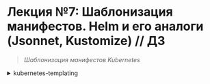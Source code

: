 # **Лекция №7: Шаблонизация манифестов. Helm и его аналоги (Jsonnet, Kustomize) // ДЗ**
> _Шаблонизация манифестов Kubernetes_
<details>
  <summary>kubernetes-templating</summary>

## **Задание:**
Шаблонизация манифестов приложения, использование Helm, kustomize, helmfile, jsonnet. Установка community Helm charts
Цель:
В данном дз студенты научатся использовать менеджер Helm3, научатся писать свои helm манифесты. Научатся управлять релизами при помощи helm.
Описание/Пошаговая инструкция выполнения домашнего задания:
Все действия описаны в методическом указании.

Критерии оценки:

0 б. - задание не выполнено
1 б. - задание выполнено
2 б. - выполнены все дополнительные задания

---

## **Выполнено:**

### 1. Intro

Поднимем кластер k8s
~~~bash
pushd ./terraform-k8s/
#curl https://storage.yandexcloud.net/yandexcloud-yc/install.sh | bash
terraform init
terraform apply --auto-approve
popd
yc managed-kubernetes cluster list
~~~
~~~
+----------------------+-----------+---------------------+---------+---------+-----------------------+---------------------+
|          ID          |   NAME    |     CREATED AT      | HEALTH  | STATUS  |   EXTERNAL ENDPOINT   |  INTERNAL ENDPOINT  |
+----------------------+-----------+---------------------+---------+---------+-----------------------+---------------------+
| cat5n9ukele6r0mhhj42 | k8s-4otus | 2023-01-22 10:29:54 | HEALTHY | RUNNING | https://84.201.131.80 | https://10.128.0.27 |
+----------------------+-----------+---------------------+---------+---------+-----------------------+---------------------+
~~~
~~~bash
kubectl cluster-info
~~~
~~~
Kubernetes control plane is running at https://84.252.131.8
CoreDNS is running at https://84.252.131.8/api/v1/namespaces/kube-system/services/kube-dns:dns/proxy

To further debug and diagnose cluster problems, use 'kubectl cluster-info dump'.
~~~
~~~bash
kubectl version
~~~
~~~
WARNING: This version information is deprecated and will be replaced with the output from kubectl version --short.  Use --output=yaml|json to get the full version.
Client Version: version.Info{Major:"1", Minor:"26", GitVersion:"v1.26.0", GitCommit:"b46a3f887ca979b1a5d14fd39cb1af43e7e5d12d", GitTreeState:"clean", BuildDate:"2022-12-08T19:58:30Z", GoVersion:"go1.19.4", Compiler:"gc", Platform:"linux/amd64"}
Kustomize Version: v4.5.7
Server Version: version.Info{Major:"1", Minor:"23", GitVersion:"v1.23.6", GitCommit:"ad3338546da947756e8a88aa6822e9c11e7eac22", GitTreeState:"clean", BuildDate:"2022-04-14T08:43:11Z", GoVersion:"go1.17.9", Compiler:"gc", Platform:"linux/amd64"}
WARNING: version difference between client (1.26) and server (1.23) exceeds the supported minor version skew of +/-1
~~~

#### Проверяем версию установленного helm
~~~bash
helm version
~~~
~~~
version.BuildInfo{Version:"v3.10.3", GitCommit:"835b7334cfe2e5e27870ab3ed4135f136eecc704", GitTreeState:"clean", GoVersion:"go1.18.9"}
~~~

#### План по установке готовых Helm charts со следующими сервисами:
- [nginx-ingress](https://github.com/helm/charts/tree/master/stable/nginx-ingress) - сервис, обеспечивающий доступ к публичным ресурсам кластера
- [cert-manager](https://github.com/jetstack/cert-manager/tree/master/deploy/charts/cert-manager) - сервис, позволяющий динамически генерировать Let's Encrypt сертификаты для ingress ресурсов
- [chartmuseum](https://github.com/helm/charts/tree/master/stable/chartmuseum) - специализированный репозиторий для хранения helm charts
- [harbor](https://github.com/goharbor/harbor-helm) - хранилище артефактов общего назначения (Docker Registry), поддерживающее helm charts

#### Памятка по использованию Helm
> Создание release:
~~~
$ helm install <chart_name> --name=<release_name> --namespace=<namespace>
$ kubectl get secrets -n <namespace> | grep <release_name>
sh.helm.release.v1.<release_name>.v1 helm.sh/release.v1 1 115m
~~~

> Обновление release:
~~~
$ helm upgrade <release_name> <chart_name> --namespace=<namespace>
$ kubectl get secrets -n <namespace> | grep <release_name>
sh.helm.release.v1.<release_name>.v1 helm.sh/release.v1 1 115m
sh.helm.release.v1.<release_name>.v2 helm.sh/release.v1 1 56m
~~~

> Создание или обновление release:
~~~
$ helm upgrade --install <release_name> <chart_name> --namespace=<namespace>
$ kubectl get secrets -n <namespace> | grep <release_name>
sh.helm.release.v1.<release_name>.v1 helm.sh/release.v1 1 115m
sh.helm.release.v1.<release_name>.v2 helm.sh/release.v1 1 56m
sh.helm.release.v1.<release_name>.v3 helm.sh/release.v1 1 5s
~~~

#### Add helm repo
Добавим репозиторий helm/stable и bitnami. По умолчанию в Helm 3 не установлен репозиторий stable.
~~~bash
helm repo add stable https://charts.helm.sh/stable
~~~
~~~
"stable" has been added to your repositories
~~~
~~~bash
helm repo list
~~~
~~~
bitnami                 https://charts.bitnami.com/bitnami                
stable                  https://charts.helm.sh/stable     
~~~

### 2. Nginx-ingress

~~~bash
kubectl create ns nginx-ingress
~~~

~~~bash
helm upgrade --install nginx-ingress stable/nginx-ingress --wait \
 --namespace=nginx-ingress \
 --version=1.41.3
~~~
~~~
*******************************************************************************************************
* DEPRECATED, please use https://github.com/kubernetes/ingress-nginx/tree/master/charts/ingress-nginx *
*******************************************************************************************************
~~~
~~~bash
helm list --all-namespaces
NAME            NAMESPACE       REVISION        UPDATED                                 STATUS          CHART                   APP VERSION
nginx-ingress   nginx-ingress   1               2023-01-22 14:40:58.073431576 +0300 MSK failed  nginx-ingress-1.41.3    v0.34.1 
~~~
~~~bash
kubectl describe pod nginx-ingress-controller-65845897bc-7p82x -n nginx-ingress  
~~~
~~~
│ Events:                                                                                                                                                                                                                                                                        │
│   Type     Reason     Age   From               Message                                                                                                                                                                                                                         │
│   ----     ------     ----  ----               -------                                                                                                                                                                                                                         │
│   Normal   Scheduled  21s   default-scheduler  Successfully assigned nginx-ingress/nginx-ingress-controller-65845897bc-6gv4w to cl1hviaelv39ku1b4r6a-ufav                                                                                                                      │
│   Normal   Pulled     20s   kubelet            Container image "us.gcr.io/k8s-artifacts-prod/ingress-nginx/controller:v0.34.1" already present on machine                                                                                                                      │
│   Normal   Created    20s   kubelet            Created container nginx-ingress-controller                                                                                                                                                                                      │
│   Normal   Started    20s   kubelet            Started container nginx-ingress-controller                                                                                                                                                                                      │
│   Warning  Unhealthy  1s    kubelet            Readiness probe failed: HTTP probe failed with statuscode: 500                                                                                                                                                                  │
│   Warning  Unhealthy  1s    kubelet            Liveness probe failed: HTTP probe failed with statuscode: 500  
~~~
~~~bash
helm uninstall nginx-ingress --namespace=nginx-ingress
~~~

~~~bash
helm repo add ingress-nginx https://kubernetes.github.io/ingress-nginx
helm repo update ingress-nginx
~~~
~~~bash
helm upgrade --install nginx-ingress-release ingress-nginx/ingress-nginx --namespace=nginx-ingress --version="4.4.2"
~~~
~~~bash
kubectl get services -n nginx-ingress
~~~
~~~
NAME                                                       TYPE           CLUSTER-IP      EXTERNAL-IP    PORT(S)                      AGE   SELECTOR
nginx-ingress-release-ingress-nginx-controller             LoadBalancer   10.96.252.181   51.250.64.17   80:31382/TCP,443:30757/TCP   22m   app.kubernetes.io/component=controller,app.kubernetes.io/instance=nginx-ingress-release,app.kubernetes.io/name=ingress-nginx
nginx-ingress-release-ingress-nginx-controller-admission   ClusterIP      10.96.168.224   <none>         443/TCP                      22m   app.kubernetes.io/component=controller,app.kubernetes.io/instance=nginx-ingress-release,app.kubernetes.io/name=ingress-nginx
~~~

~~~bash
helm uninstall nginx-ingress-release -n nginx-ingress
~~~

### 3. Cert-manager
~~~bash
helm repo add jetstack https://charts.jetstack.io
helm repo update jetstack
~~~
~~~bash
#Install CustomResourceDefinitions
kubectl apply -f https://github.com/cert-manager/cert-manager/releases/download/v1.11.0/cert-manager.crds.yaml
~~~
~~~bash
helm install \
cert-manager jetstack/cert-manager \
--namespace cert-manager \
--create-namespace \
--version v1.11.0
~~~
~~~bash
helm list --all-namespaces
~~~
~~~
NAME                    NAMESPACE       REVISION        UPDATED                                 STATUS          CHART                   APP VERSION
cert-manager            cert-manager    1               2023-01-22 19:13:09.728801632 +0300 MSK deployed        cert-manager-v1.11.0    v1.11.0    
nginx-ingress-release   nginx-ingress   1               2023-01-22 18:52:17.884153512 +0300 MSK deployed        ingress-nginx-4.4.2     1.5.1  
~~~
~~~bash
kubectl --namespace nginx-ingress get services -o wide
~~~
~~~
NAME                                                       TYPE           CLUSTER-IP      EXTERNAL-IP     PORT(S)                      AGE   SELECTOR
nginx-ingress-release-ingress-nginx-controller             LoadBalancer   10.96.168.9     158.160.47.10   80:30414/TCP,443:31671/TCP   10h   app.kubernetes.io/component=controller,app.kubernetes.io/instance=nginx-ingress-release,app.kubernetes.io/name=ingress-nginx
nginx-ingress-release-ingress-nginx-controller-admission   ClusterIP      10.96.169.164   <none>          443/TCP                      10h   app.kubernetes.io/component=controller,app.kubernetes.io/instance=nginx-ingress-release,app.kubernetes.io/name=ingress-nginx
~~~

###  4. chartmuseum

~~~bash
yc vpc address list
~~~
~~~
+----------------------+------+---------------+----------+-------+
|          ID          | NAME |    ADDRESS    | RESERVED | USED  |
+----------------------+------+---------------+----------+-------+
| b0c0a0bvjkq66v1u45k2 |      | 51.250.45.29  | false    | true  |
| b0ckbt916vmaut8khrdv |      | 51.250.38.192 | false    | true  |
| e9bmm0jfbgv7eqjba2gc |      | 158.160.47.10 | false    | true  |
| e9bqp638auh43k70ivdp |      | 51.250.64.17  | false    | true  |
+----------------------+------+---------------+----------+-------+
~~~
~~~bash
yc vpc address update --id e9bmm0jfbgv7eqjba2gc --reserved
~~~

Создадим файл `values.yaml` для chartmuseum
~~~yaml
---
ingress:
  enabled: true
  annotations:
    kubernetes.io/ingress.class: nginx
    kubernetes.io/tls-acme: "true"
    cert-manager.io/cluster-issuer: letsencrypt-prod
    cert-manager.io/acme-challenge-type: http01
  hosts:
    - name: chartmuseum.158.160.47.10.sslip.io
      path: /
      tls: true
      tlsSecret: chartmuseum.158.160.47.10.sslip.io
env:
  open:
    DISABLE_API: false
~~~

Запустим установку `chartmuseum`
~~~bash
kubectl create ns chartmuseum
kubectl apply -f cert-manager/acme-issuer.yaml
~~~
~~~bash
helm repo add chartmuseum https://chartmuseum.github.io/charts
helm repo update chartmuseum
~~~
~~~bash
#helm upgrade --install chartmuseum-release stable/chartmuseum --wait \
# --namespace=chartmuseum \
# --version=2.13.2 \
# -f chartmuseum/values.yaml
helm upgrade --install chartmuseum-release chartmuseum/chartmuseum  --wait \
 --namespace=chartmuseum \
  --version 3.1.0 \
  -f chartmuseum/values.yaml
~~~

Проверим, что `release chartmuseum` установился:
~~~bash
helm ls -n chartmuseum
~~~
~~~
NAME                    NAMESPACE       REVISION        UPDATED                                 STATUS          CHART                   APP VERSION
chartmuseum-release     chartmuseum     1               2023-01-23 00:19:39.373595004 +0300 MSK deployed        chartmuseum-3.1.0       0.13.1 
~~~

Helm 3 хранит информацию в `secrets`
~~~bash
kubectl get secrets -n chartmuseum
~~~
~~~
NAME                                        TYPE                                  DATA   AGE
chartmuseum-release                         Opaque                                0      2m4s
chartmuseum.51.250.64.17.sslip.io-qhktx     Opaque                                1      2m3s
default-token-5krfx                         kubernetes.io/service-account-token   3      37m
sh.helm.release.v1.chartmuseum-release.v1   helm.sh/release.v1                    1      2m4s
~~~

Проверяем установку в соответствии с критериями:
- Chartmuseum доступен по URL [https://chartmuseum.158.160.47.10.sslip.io/](https://chartmuseum.158.160.47.10.sslip.io/)
- Сертификат для данного URL валиден

![img.png](./chartmuseum/img.png)
![img_1.png](./chartmuseum/img_1.png)

###  5. harbor

Установка
~~~bash
helm repo add harbor https://helm.goharbor.io
helm repo update harbor
kubectl create ns harbor
~~~

Правим `harbor/values.yaml` в части 'ingress'
~~~yaml
expose:
  type: ingress
  tls:
    enabled: true
    certSource: secret
    secret:
      secretName: harbor-ingress-tls
  ingress:
    hosts:
      core: harbor.158.160.47.10.sslip.io
    controller: nginx
    annotations:
      kubernetes.io/tls-acme: "true"
      cert-manager.io/cluster-issuer: letsencrypt-prod
      cert-manage.io/acme-challenge-type: http01
      kubernetes.io/ingress.class: nginx
externalURL: https://harbor.158.160.47.10.sslip.io/

notary:
  enabled: false
~~~ 
~~~bash
helm search repo harbor -l
helm search repo harbor
~~~
~~~bash
helm upgrade --install harbor harbor/harbor --wait --namespace=harbor --version=1.11.0 -f ./harbor/values.yaml
~~~
~~~bash
helm ls -n harbor
~~~
~~~
NAME    NAMESPACE       REVISION        UPDATED                                 STATUS          CHART           APP VERSION
harbor  harbor          1               2023-01-23 19:39:19.711771204 +0300 MSK deployed        harbor-1.11.0   2.7.0    
~~~
~~~bash
kubectl get secrets -n harbor -l owner=helm
~~~
~~~
NAME                           TYPE                 DATA   AGE
sh.helm.release.v1.harbor.v1   helm.sh/release.v1   1      6m8s
~~~

Проверяем установку в соответствии с критериями:
- harbor доступен по URL [https://harbor.158.160.47.10.sslip.io/](https://harbor.158.160.47.10.sslip.io/)
- Сертификат для данного URL валиден

![img_2.png](./harbor/img_2.png)

###  6. Создаем свой helm chart
Стандартными средствами helm инициализируем структуру директории с содержимым будущего helm chart
~~~bash
helm create hipster-shop
~~~
Мы будем создавать chart для приложения с нуля, поэтому удалим `values.yaml` и содержимое `templates`
~~~bash
rm ./hipster-shop/values.yaml
rm -rf ./hipster-shop/templates/*
wget https://raw.githubusercontent.com/express42/otus-platform-snippets/master/Module-04/05-Templating/manifests/all-hipster-shop.yaml \
-O ./hipster-shop/templates/all-hipster-shop.yaml
~~~

В целом, helm chart уже готов, можем попробовать установить его:
~~~bash
kubectl create ns hipster-shop
helm upgrade --install hipster-shop-release hipster-shop --namespace hipster-shop
helm ls -n hipster-shop
~~~
~~~
NAME                    NAMESPACE       REVISION        UPDATED                                 STATUS          CHART                   APP VERSION
hipster-shop-release    hipster-shop    1               2023-01-25 20:19:37.006630313 +0300 MSK deployed        hipster-shop-0.1.0      1.16.0     
~~~
~~~bash
kubectl get services -n hipster-shop
~~~
~~~
NAME                    TYPE        CLUSTER-IP      EXTERNAL-IP   PORT(S)        AGE
adservice               ClusterIP   10.96.232.52    <none>        9555/TCP       34s
cartservice             ClusterIP   10.96.221.153   <none>        7070/TCP       34s
checkoutservice         ClusterIP   10.96.143.68    <none>        5050/TCP       34s
currencyservice         ClusterIP   10.96.235.129   <none>        7000/TCP       34s
emailservice            ClusterIP   10.96.224.110   <none>        5000/TCP       34s
frontend                NodePort    10.96.245.36    <none>        80:31501/TCP   34s
paymentservice          ClusterIP   10.96.180.27    <none>        50051/TCP      34s
productcatalogservice   ClusterIP   10.96.141.187   <none>        3550/TCP       34s
recommendationservice   ClusterIP   10.96.236.85    <none>        8080/TCP       34s
redis-cart              ClusterIP   10.96.193.199   <none>        6379/TCP       34s
shippingservice         ClusterIP   10.96.198.69    <none>        50051/TCP      34s
~~~
~~~bash
kubectl get nodes -o wide
~~~
~~~
NAME                        STATUS   ROLES    AGE     VERSION   INTERNAL-IP   EXTERNAL-IP    OS-IMAGE             KERNEL-VERSION      CONTAINER-RUNTIME
cl1sdl9jmenq18nt5jbd-ahak   Ready    <none>   2d12h   v1.23.6   10.130.0.15   51.250.41.30![img.png](img.png)   Ubuntu 20.04.4 LTS   5.4.0-124-generic   containerd://1.6.7
cl1sdl9jmenq18nt5jbd-aled   Ready    <none>   2d12h   v1.23.6   10.130.0.6    51.250.39.17   Ubuntu 20.04.4 LTS   5.4.0-124-generic   containerd://1.6.7
~~~
~~~bash
kubectl get svc -A | grep NodePort
~~~
~~~
hipster-shop    frontend                                                   NodePort       10.96.245.36    <none>          80:31501/TCP                 14m
~~~

Проверяем работу `UI`

![img_3.png](./img_3.png)

Вынесем все что связано с frontend в отдельный helm chart.
~~~bash
helm create frontend
~~~

Аналогично чарту hipster-shop удалим файл `values.yaml` и файлы в
директории `templates` , создаваемые по умолчанию.
~~~bash
rm -rf frontend/templates
rm -f frontend/values.yaml
~~~

Выделим из файла `all-hipster-shop.yaml` манифесты для установки микросервиса `frontend`.
В директории `templates` чарта `frontend` создадим файлы:
- `deployment.yaml` - должен содержать соответствующую часть из файла `all-hipster-shop.yaml`
- `service.yaml` - должен содержать соответствующую часть из файла `allhipster-shop.yaml`
- `ingress.yaml` - создадим самостоятельно.

Переустановим 'hipster-shop'

~~~bash
helm upgrade --install hipster-shop-release hipster-shop --namespace hipster-shop
~~~
~~~bash
helm ls -n hipster-shop
~~~
~~~
NAME                    NAMESPACE       REVISION        UPDATED                                 STATUS          CHART                   APP VERSION
hipster-shop-release    hipster-shop    2               2023-01-25 21:36:42.893609277 +0300 MSK deployed        hipster-shop-0.1.0      1.16.0
~~~

Проверяем работу `UI`
![img_4.png](./img_4.png)

Доступ к UI пропал и таких ресурсов больше нет
~~~bash
kubectl get svc -A | grep NodePort | wc -l 
~~~
~~~
0
~~~

Установим chart `frontend` в namespace `hipster-shop` и проверим что доступ к UI вновь появился:
~~~bash
helm upgrade --install frontend-release frontend --namespace hipster-shop
~~~
~~~bash
kubectl get svc -n hipster-shop | grep NodePort  
~~~
~~~
frontend                NodePort    10.96.211.214   <none>        80:30001/TCP   85s
~~~
~~~bash
kubectl get ingress -A
~~~
~~~
NAMESPACE      NAME       CLASS   HOSTS                         ADDRESS         PORTS     AGE
hipster-shop   frontend   nginx   shop.158.160.47.10.sslip.io   158.160.47.10   80, 443   30m
~~~

Проверяем работу `UI`
![img_5.png](./img_5.png)


# **Полезное:**

Start
~~~bash
yc managed-kubernetes cluster start k8s-4otus
~~~

Stop
~~~bash
yc managed-kubernetes cluster stop k8s-4otus
~~~





- [Securing NGINX-ingress](https://cert-manager.io/docs/tutorials/acme/nginx-ingress/)
- [Начало работы с Terraform](https://cloud.yandex.ru/docs/tutorials/infrastructure-management/terraform-quickstart#install-terraform)


</details>
